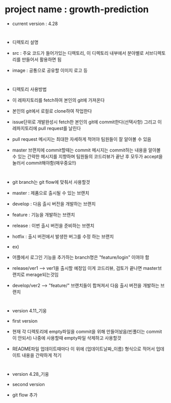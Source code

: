 # project name : growth-prediction

* current version : 4.28

#
* 디렉토리 설명

* src : 주요 코드가 들어가있는 디렉토리, 이 디렉토리 내부에서 분야별로 서브디렉토리를 만들어서 활용하면 됨

* image : 공통으로 공유할 이미지 로고 등


#

#
* 디렉토리 사용방법

* 이 레파지토리를 fetch하여 본인의 git에 가져온다

* 본인의 git에서 로컬로 clone하여 작업한다

* issue단위로 개발완성시 fetch한 본인의 git에 commit한다(선택사항) 그리고 이 레파지토리에 pull request를 날린다

* pull request 메시지는 최대한 자세하게 적어야 팀원들이 잘 알아볼 수 있음

* master 브랜치에 commit할때는 commit 메시지는 commit하는 내용을 알아볼 수 있는 간략한 메시지를 지향하며 팀원들의 코드리뷰가 끝난 후 모두가 accept을 눌러서 commit해야함(매우중요!!)
#

#
* git branch는 git flow에 맞춰서 사용할것 

* master : 제품으로 출시될 수 있는 브랜치
* develop : 다음 출시 버전을 개발하는 브랜치
* feature : 기능을 개발하는 브랜치
* release : 이번 출시 버전을 준비하는 브랜치
* hotfix : 출시 버전에서 발생한 버그를 수정 하는 브랜치

* ex)
* 어플에서 로그인 기능을 추가하는 branch명은 "feature/login" 이여야 함
* release/ver1 --> ver1을 출시할 예정임 이게 코드리뷰, 검토가 끝나면 master브랜치로 merage되는것임
* develop/ver2 --> "feature/" 브랜치들이 합쳐져서 다음 출시 버전을 개발하는 브랜치

#

#
* version 4.11_기웅

* first version

* 현재 각 디렉토리에 empty파일을 commit을 위해 만들어놨음(빈폴더는 commit이 안되서) 나중에 사용할때 empty파일 삭제하고 사용할것

* README파일 업데이트때마다 이 위에 (업데이트날짜\_이름) 형식으로 적어서 업데이트 내용을 간략하게 적기

#

#
* version 4.28_기웅

* second version

* git flow 추가
#
